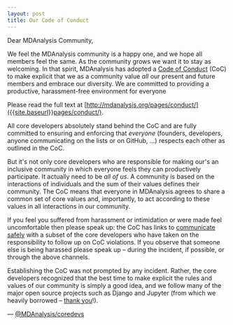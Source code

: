 ```yaml
---
layout: post
title: Our Code of Conduct
---
```



Dear MDAnalysis Community,

We feel the MDAnalysis community is a happy one, and we hope all members
feel the same. As the community grows we want it to stay as welcoming.
In that spirit, MDAnalysis has adopted a
[Code of Conduct]({{site.baseurl}}pages/conduct/) (CoC) to make
explicit that we as a community value *all* our present and future
members and embrace our diversity. We are committed to providing a
productive, harassment-free environment for everyone

Please read the full text at
[http://mdanalysis.org/pages/conduct/]({{site.baseurl}}pages/conduct/).

All core developers absolutely stand behind the CoC and are fully
committed to ensuring and enforcing that *everyone* (founders,
developers, anyone communicating on the lists or on GitHub, ...)
respects each other as outlined in the CoC.

But it's not only core developers who are responsible for making our's
an inclusive community in which everyone feels they can productively
participate. It actually need to be *all of us*. A community is based on
the interactions of individuals and the sum of their values defines
their community. The CoC means that everyone in MDAnalysis agrees to
share a common set of core values and, importantly, to act according
to these values in all interactions in our community.

If you feel you suffered from harassment or intimidation or were made
feel uncomfortable then please speak up: the CoC has links to
[communicate safely]({{site.baseurl}}pages/conduct/#reporting) with a
subset of the core developers who have taken on the responsibility to
follow up on CoC violations. If you observe that someone else is being
harassed please speak up – during the incident, if possible, or
through the above channels.

Establishing the CoC was not prompted by any incident. Rather, the
core developers recognized that the best time to make explicit the
rules and values of our community is simply a good idea, and we follow
many of the major open source projects such as Django and Jupyter
(from which we heavily borrowed – [thank you]({{site.baseurl}}pages/conduct/#acknowledgment)!).

— [@MDAnalysis/coredevs](https://github.com/orgs/MDAnalysis/teams/coredevs)
